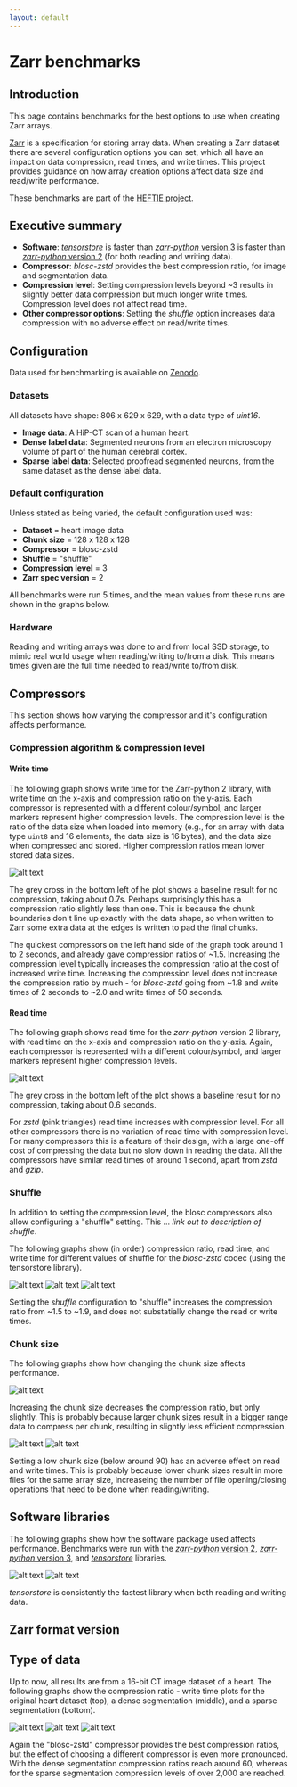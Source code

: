 ```yaml
---
layout: default
---
```


# Zarr benchmarks

## Introduction

This page contains benchmarks for the best options to use when creating Zarr
arrays.

[Zarr](https://zarr.dev/) is a specification for storing array data. When
creating a Zarr dataset there are several configuration options you can set,
which all have an impact on data compression, read times, and write times. This
project provides guidance on how array creation options affect data size and
read/write performance.

These benchmarks are part of the
[HEFTIE project](https://github.com/HEFTIEProject).

## Executive summary

- **Software**: _[tensorstore](https://google.github.io/tensorstore/)_ is faster
  than [_zarr-python_ version 3](https://zarr.readthedocs.io/en/stable/) is
  faster than [_zarr-python_ version 2](https://zarr.readthedocs.io/en/v2.18.5/)
  (for both reading and writing data).
- **Compressor**: _blosc-zstd_ provides the best compression ratio, for image and segmentation data.
- **Compression level**: Setting compression levels beyond ~3 results in
  slightly better data compression but much longer write times. Compression
  level does not affect read time.
- **Other compressor options**: Setting the _shuffle_ option increases data
  compression with no adverse effect on read/write times.

## Configuration

Data used for benchmarking is available on
[Zenodo](https://doi.org/10.5281/zenodo.15544055).

### Datasets

All datasets have shape: 806 x 629 x 629, with a data type of _uint16_.

- **Image data**: A HiP-CT scan of a human heart.
- **Dense label data**: Segmented neurons from an electron microscopy volume of
  part of the human cerebral cortex.
- **Sparse label data**: Selected proofread segmented neurons, from the same
  dataset as the dense label data.

### Default configuration

Unless stated as being varied, the default configuration used was:

- **Dataset** = heart image data
- **Chunk size** = 128 x 128 x 128
- **Compressor** = blosc-zstd
- **Shuffle** = "shuffle"
- **Compression level** = 3
- **Zarr spec version** = 2

All benchmarks were run 5 times, and the mean values from these runs are shown
in the graphs below.

### Hardware

Reading and writing arrays was done to and from local SSD storage, to mimic real
world usage when reading/writing to/from a disk. This means times given are the
full time needed to read/write to/from disk.

## Compressors

This section shows how varying the compressor and it's configuration affects
performance.

### Compression algorithm & compression level

#### Write time

The following graph shows write time for the Zarr-python 2 library, with write
time on the x-axis and compression ratio on the y-axis. Each compressor is
represented with a different colour/symbol, and larger markers represent higher
compression levels. The compression level is the ratio of the data size when
loaded into memory (e.g., for an array with data type `uint8` and 16 elements,
the data size is 16 bytes), and the data size when compressed and stored. Higher
compression ratios mean lower stored data sizes.

![alt text](assets/write_single.png)

The grey cross in the bottom left of he plot shows a baseline result for no
compression, taking about 0.7s. Perhaps surprisingly this has a compression
ratio slightly less than one. This is because the chunk boundaries don't line up
exactly with the data shape, so when written to Zarr some extra data at the
edges is written to pad the final chunks.

The quickest compressors on the left hand side of the graph took around 1 to 2
seconds, and already gave compression ratios of ~1.5. Increasing the compression
level typically increases the compression ratio at the cost of increased write
time. Increasing the compression level does not increase the compression ratio
by much - for _blosc-zstd_ going from ~1.8 and write times of 2 seconds to ~2.0
and write times of 50 seconds.

#### Read time

The following graph shows read time for the _zarr-python_ version 2 library,
with read time on the x-axis and compression ratio on the y-axis. Again, each
compressor is represented with a different colour/symbol, and larger markers
represent higher compression levels.

![alt text](assets/read_single.png)

The grey cross in the bottom left of the plot shows a baseline result for no
compression, taking about 0.6 seconds.

For _zstd_ (pink triangles) read time increases with compression level. For all
other compressors there is no variation of read time with compression level. For
many compressors this is a feature of their design, with a large one-off cost of
compressing the data but no slow down in reading the data. All the compressors
have similar read times of around 1 second, apart from _zstd_ and _gzip_.

### Shuffle

In addition to setting the compression level, the blosc compressors also allow
configuring a "shuffle" setting. This ... _link out to description of shuffle_.

The following graphs show (in order) compression ratio, read time, and write
time for different values of shuffle for the _blosc-zstd_ codec (using the
tensorstore library).

![alt text](assets/shuffle_compression.png) ![alt text](assets/shuffle_read.png)
![alt text](assets/shuffle_write.png)

Setting the _shuffle_ configuration to "shuffle" increases the compression ratio
from ~1.5 to ~1.9, and does not substatially change the read or write times.

### Chunk size

The following graphs show how changing the chunk size affects performance.

![alt text](assets/chunk_size/compression.png)

Increasing the chunk size decreases the compression ratio, but only slightly.
This is probably because larger chunk sizes result in a bigger range data to
compress per chunk, resulting in slightly less efficient compression.

![alt text](assets/chunk_size/read.png) ![alt text](assets/chunk_size/write.png)

Setting a low chunk size (below around 90) has an adverse effect on read and
write times. This is probably because lower chunk sizes result in more files for
the same array size, increaseing the number of file opening/closing operations
that need to be done when reading/writing.

## Software libraries

The following graphs show how the software package used affects performance.
Benchmarks were run with the
[_zarr-python_ version 2](https://zarr.readthedocs.io/en/v2.18.5/),
[_zarr-python_ version 3](https://zarr.readthedocs.io/en/stable/), and
_[tensorstore](https://google.github.io/tensorstore/)_ libraries.

![alt text](assets/library/read.png) ![alt text](assets/library/write.png)

_tensorstore_ is consistently the fastest library when both reading and writing
data.

## Zarr format version

## Type of data

Up to now, all results are from a 16-bit CT image dataset of a heart.
The following graphs show the compression ratio - write time plots for the original heart dataset (top), a dense segmentation (middle), and a sparse segmentation (bottom).

![alt text](assets/write_single.png)
![alt text](assets/image_type/dense_write.png)
![alt text](assets/image_type/sparse_write.png)

Again the "blosc-zstd" compressor provides the best compression ratios, but the effect of choosing a different compressor is even more pronounced.
With the dense segmentation compression ratios reach around 60, whereas for the sparse segmentation compression levels of over 2,000 are reached.
